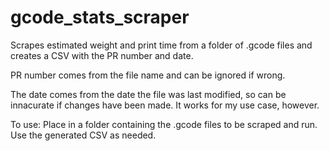 # gcode_stats_scraper

Scrapes estimated weight and print time from a folder of .gcode files and creates a CSV with the PR number and date.

PR number comes from the file name and can be ignored if wrong.

The date comes from the date the file was last modified, so can be innacurate if changes have been made. It works for my use case, however.

To use: Place in a folder containing the .gcode files to be scraped and run. Use the generated CSV as needed.
